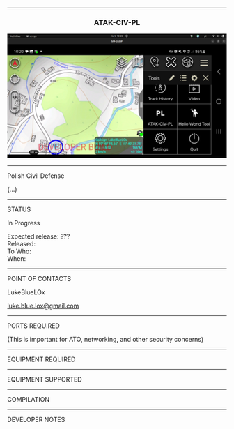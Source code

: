 _________________________________________________________________

<div align="center">

### ATAK-CIV-PL

<img src="ATAK-CIV-PL.png" width="" height=""/>

</div>

_________________________________________________________________
Polish Civil Defense

(...)


_________________________________________________________________
STATUS

In Progress  

Expected release: ???  
Released:  
To Who:  
When:

_________________________________________________________________
POINT OF CONTACTS

LukeBlueLOx

luke.blue.lox@gmail.com

_________________________________________________________________
PORTS REQUIRED

(This is important for ATO, networking, and other security concerns)

_________________________________________________________________
EQUIPMENT REQUIRED

_________________________________________________________________
EQUIPMENT SUPPORTED

_________________________________________________________________
COMPILATION

_________________________________________________________________
DEVELOPER NOTES
